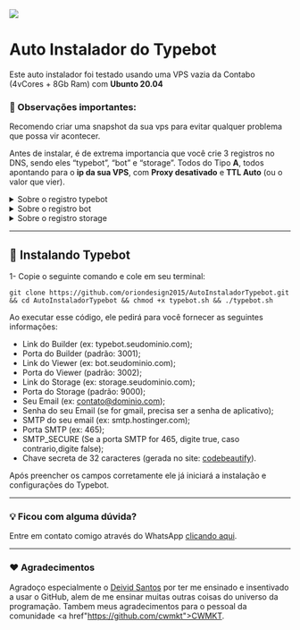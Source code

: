 <img src="https://oriondesign.art.br/wp-content/uploads/2023/08/Capa-tuto-git.webp">

# Auto Instalador do Typebot

Este auto instalador foi testado usando uma VPS vazia da Contabo (4vCores + 8Gb Ram) com **Ubunto 20.04**

### 📌 Observações importantes:

Recomendo criar uma snapshot da sua vps para evitar qualquer problema que possa vir acontecer.

Antes de instalar, é de extrema importancia que você crie 3 registros no DNS, sendo eles “typebot”, “bot” e “storage”. Todos do Tipo **A**, todos apontando para o **ip da sua VPS**, com **Proxy desativado** e **TTL Auto** (ou o valor que vier).
<details>
  <summary>Sobre o registro typebot</summary>
  <i>É através dele que conseguiremos acessar o sistema para criarmos o nosso bot, tambem é conhecido como Builder (construtor)</i><br><br>
  • Tipo: <b>A</b><br>
  • Entrada: <b>typebot</b><br>
  • Conteúdo: <b>IP do servidor</b><br><br>
  <img src="https://file.notion.so/f/s/c14b5ac1-d43a-4f18-bd76-4f10bd4262f1/Untitled.png?id=9855df72-743c-439d-b865-ec8391b93cc4&table=block&spaceId=f554c1aa-b56c-4ac0-88b1-4679371e6777&expirationTimestamp=1692072000000&signature=whfO8e8AETlGp2JEWdt0ML-i1QIlPr4kejWSGPXk-qY&downloadName=Untitled.png">
</details>
<details>
  <summary>Sobre o registro bot</summary>
  <i>Essa é a tela do Visualizador do bot, então quando você publicar seu bot, ele irá vir através do link bot.seudominio.com.br</i><br><br>
  • Tipo: <b>A</b><br>
  • Entrada: <b>bot</b><br>
  • Conteúdo: <b>IP do servidor</b><br><br>
  <img src="https://file.notion.so/f/s/236f6cc3-4857-4c48-a9d0-8b0b35c0ba94/Untitled.png?id=5703d967-1b89-423f-a6b1-60a377785be4&table=block&spaceId=f554c1aa-b56c-4ac0-88b1-4679371e6777&expirationTimestamp=1692072000000&signature=k1X9OIvmNeNfFzrKQg5xpqcS-HLcY9_x4zoc1sq8M6o&downloadName=Untitled.png">
</details>
<details>
  <summary>Sobre o registro storage</summary>
  <i>Utilizamos para salvar imagens, vídeos, áudios no nosso servidor para não precisar de exportar seu conteúdo para outro lugar e usar o link em nosso Typebot.</i><br><br>
  • Tipo: <b>A</b><br>
  • Entrada: <b>storage</b><br>
  • Conteúdo: <b>IP do servidor</b><br><br>
  <img src="https://file.notion.so/f/s/571842de-ad54-42e3-980e-542204b6ad0c/Untitled.png?id=c5772588-3c3f-4bd9-ad5c-8c7fc29d3d0a&table=block&spaceId=f554c1aa-b56c-4ac0-88b1-4679371e6777&expirationTimestamp=1692072000000&signature=OHFt_mSTmTRB9PEnhwllhnHQdCbzOa69ewqj5_PYRIc&downloadName=Untitled.png">
</details>

<hr/>

## 📀 Instalando Typebot

1- Copie o seguinte comando e cole em seu terminal:
```
git clone https://github.com/oriondesign2015/AutoInstaladorTypebot.git && cd AutoInstaladorTypebot && chmod +x typebot.sh && ./typebot.sh
```

Ao executar esse código, ele pedirá para você fornecer as seguintes informações:
  - Link do Builder (ex: typebot.seudominio.com);
  - Porta do Builder (padrão: 3001);
  - Link do Viewer (ex: bot.seudominio.com);
  - Porta do Viewer (padrão: 3002);
  - Link do Storage (ex: storage.seudominio.com);
  - Porta do Storage (padrão: 9000);
  - Seu Email (ex: contato@dominio.com);
  - Senha do seu Email (se for gmail, precisa ser a senha de aplicativo);
  - SMTP do seu email (ex: smtp.hostinger.com);
  - Porta SMTP (ex: 465);
  - SMTP_SECURE (Se a porta SMTP for 465, digite true, caso contrario,digite false);
  - Chave secreta de 32 caracteres (gerada no site: <a href="https://codebeautify.org/generate-random-hexadecimal-numbers">codebeautify</a>).

Após preencher os campos corretamente ele já iniciará a instalação e configurações do Typebot.

<hr/>

### 💡 Ficou com alguma dúvida?

Entre em contato comigo através do WhatsApp [clicando aqui](http://wa.me/+5511973052593).

<hr/>

### ❤️ Agradecimentos

Agradoço especialmente o <a href="https://github.com/DeividMs">Deivid Santos</a> por ter me ensinado e insentivado a usar o GitHub, alem de me ensinar muitas outras coisas do universo da programação.
Tambem meus agradecimentos para o pessoal da comunidade <a href"https://github.com/cwmkt">CWMKT</a>.
